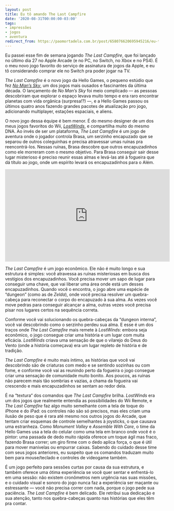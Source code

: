 ```yaml
---
layout: post
title: Eu tô amando The Last Campfire
date: '2020-08-31T00:00:00-03:00'
tags:
- impressões
- jogos
- aventura
redirect_from: https://paomortadela.com.br/post/658076620695945216/eu-t%C3%B4-amando-the-last-campfire
---
```

Eu passei esse fim de semana jogando _The Last Campfire_, que foi lançado no último dia 27 no Apple Arcade (e no PC, no Switch, no Xbox e no PS4). É o meu novo jogo favorito do serviço de assinatura de jogos da Apple, e eu tô considerando comprar ele no Switch pra poder jogar na TV.

_The Last Campfire_ é o novo jogo da Hello Games, o pequeno estúdio que fez _[No Man’s Sky](https://www.nomanssky.com)_, um dos jogos mais ousados e fascinantes da última década. O lançamento de _No Man’s Sky_ foi meio complicado — as pessoas descobriram que explorar o espaço levava muito tempo e era raro encontrar planetas com vida orgânica (surpresa!?) —, e a Hello Games passou os últimos quatro anos fazendo grandes pacotes de atualização pro jogo, adicionando multiplayer, estações espaciais, e aliens.

O novo jogo dessa équipe é bem menor. É do mesmo designer de um dos meus jogos favoritos do Wii, _[LostWinds](https://store.steampowered.com/app/447780/LostWinds/)_, e compartilha muito do mesmo DNA. Ao invés de ser um plataforma, _The Last Campfire_ é um jogo de aventura onde o jogador controla Brasa, um serzinho encapuzado que se separou de outros coleguinhas e precisa atravessar umas ruínas pra reencontrá-los. Nessas ruínas, Brasa descobre que outros encapuzadinhos como ele morreram com o mesmo objetivo. Para Brasa conseguir sair desse lugar misterioso é preciso reunir essas almas e levá-las até à fogueira que dá título ao jogo, onde um espírito levará os encapuzadinhos para o Além.

<iframe id="youtube_iframe" src="https://www.youtube.com/embed/Xu8_Q44BIPA?feature=oembed&amp;enablejsapi=1&amp;origin=https://safe.txmblr.com&amp;wmode=opaque" allow="accelerometer; autoplay; clipboard-write; encrypted-media; gyroscope; picture-in-picture" allowfullscreen="" width="540" height="303" frameborder="0"></iframe>

_The Last Campfire_ é um jogo econômico. Ele não é muito longo e sua estrutura é simples: você atravessa as ruínas misteriosas em busca dos vestígios dos encapuzadinhos. Você precisa mover um sapo de lugar para conseguir uma chave, que vai liberar uma área onde está um desses encapuzadinhos. Quando você o encontra, o jogo abre uma espécie de “dungeon” (como as de _Zelda_), onde você precisa resolver um quebra-cabeça para reconectar o corpo do encapuzado à sua alma. As vezes você move pedras para conseguir alcançar a alma, outras vezes você precisa pisar nos lugares certos na sequência correta.

Conforme você vai solucionando os quebra-cabeças da “dungeon interna”, você vai descobrindo como o serzinho perdeu sua alma. E esse é um dos traços onde _The Last Campfire_ mais remete à _LostWinds_: embora seja econômico, o jogo consegue criar uma história e um lugar com muita eficácia. _LostWinds_ criava uma sensação de que o vilarejo do Deus do Vento (onde a história começava) era um lugar repleto de história e de tradição.

_The Last Campfire_ é muito mais íntimo, as histórias que você vai descobrindo são de criaturas com medo e se sentindo sozinhas ou com fome, e conforme você vai as reunindo perto da fogueira o jogo consegue criar uma sensação de comunidade muito bonito. Aos poucos, as ruínas não parecem mais tão sombrias e vazias, a chama da fogueira vai crescendo e mais encapuzadinhos se sentam ao redor dela.

É na “textura“ dos comandos que _The Last Campfire_ brilha. _LostWinds_ era um dos jogos que realmente entendia as possibilidades do Wii Remote, e _The Last Campfire_ faz algo muito semelhante com a tela de toque do iPhone e do iPad: os controles não são só precisos, mas eles criam uma ilusão de peso que é rara até mesmo nos outros jogos do Arcade, que tentam criar esquemas de controle semelhantes à joysticks, o que causava uma estranheza. Como _Monument Valley_ e _Assemble With Care_, o time da Hello Games usa a tela do celular como uma tela em branco onde você é o pintor: uma passada de dedo muito rápida oferece um toque ágil mas fraco, fazendo Brasa correr; um giro firme com o dedo aplica força, o que é útil para mover manivelas ou empurrar caixas. Sabendo do cuidado desse time com seus jogos anteriores, eu suspeito que os comandos traduzam muito bem para mouse/teclado e controles de videogame também.

É um jogo perfeito para sessões curtas por causa da sua estrutura, e também oferece uma ótima experiência se você quer sentar e enfrentá-lo em uma sessão: não existem cronômetros nem urgência nas suas missões, e o cuidado visual e sonoro do jogo nunca faz a experiência ser maçante ou estressante — você não precisa correr com nada, porque o jogo pede sua paciência. _The Last Campfire_ é bem delicado. Ele retribui sua dedicação e sua atenção, tanto nos quebra-cabeças quanto nas histórias que eles têm pra contar.


